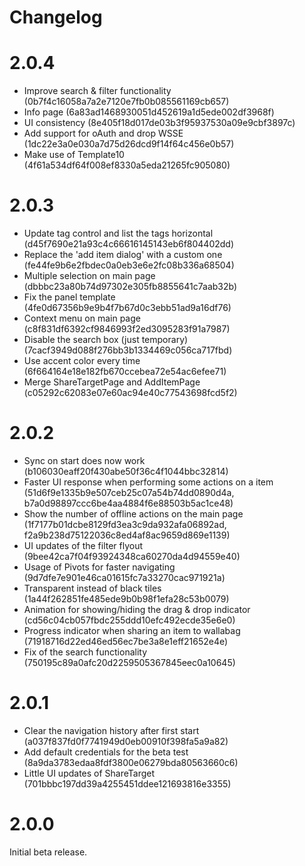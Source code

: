 Changelog
=========
# 2.0.4
- Improve search & filter functionality (0b7f4c16058a7a2e7120e7fb0b085561169cb657)
- Info page (6a83ad1468930051d452619a1d5ede002df3968f)
- UI consistency (8e405f18d017de03b3f95937530a09e9cbf3897c)
- Add support for oAuth and drop WSSE (1dc22e3a0e030a7d75d26dcd9f14f64c456e0b57)
- Make use of Template10 (4f61a534df64f008ef8330a5eda21265fc905080)

# 2.0.3
- Update tag control and list the tags horizontal (d45f7690e21a93c4c66616145143eb6f804402dd)
- Replace the 'add item dialog' with a custom one (fe44fe9b6e2fbdec0a0eb3e6e2fc08b336a68504)
- Multiple selection on main page (dbbbc23a80b74d97302e305fb8855641c7aab32b)
- Fix the panel template (4fe0d67356b9e9b4f7b67d0c3ebb51ad9a16df76)
- Context menu on main page (c8f831df6392cf9846993f2ed3095283f91a7987)
- Disable the search box (just temporary) (7cacf3949d088f276bb3b1334469c056ca717fbd)
- Use accent color every time (6f664164e18e182fb670ccebea72e54ac6efee71)
- Merge ShareTargetPage and AddItemPage (c05292c62083e07e60ac94e40c77543698fcd5f2)

# 2.0.2
- Sync on start does now work (b106030eaff20f430abe50f36c4f1044bbc32814)
- Faster UI response when performing some actions on a item (51d6f9e1335b9e507ceb25c07a54b74dd0890d4a, b7a0d98897ccc6be4aa4884f6e88503b5ac1ce48)
- Show the number of offline actions on the main page (1f7177b01dcbe8129fd3ea3c9da932afa06892ad, f2a9b238d75122036c8ed4af8ac9659d869e1139)
- UI updates of the filter flyout (9bee42ca7f04f93924348ca60270da4d94559e40)
- Usage of Pivots for faster navigating (9d7dfe7e901e46ca01615fc7a33270cac971921a)
- Transparent instead of black tiles (1a44f262851fe485ede9b0b98f1efa28c53b0079)
- Animation for showing/hiding the drag & drop indicator (cd56c04cb057fbdc255ddd10efc492ecde35e6e0)
- Progress indicator when sharing an item to wallabag (71918716d22ed46ed56ec7be3a8e1eff21652e4e)
- Fix of the search functionality (750195c89a0afc20d2259505367845eec0a10645)

# 2.0.1
- Clear the navigation history after first start (a037f837fd0f7741949d0eb00910f398fa5a9a82)
- Add default credentials for the beta test (8a9da3783edaa8fdf3800e06279bda80563660c6)
- Little UI updates of ShareTarget (701bbbc197dd39a4255451ddee121693816e3355)

# 2.0.0
Initial beta release.